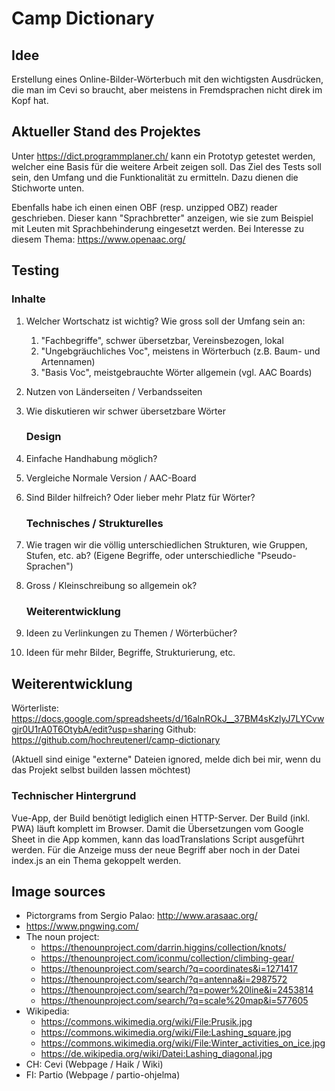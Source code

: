 # Camp Dictionary

## Idee
Erstellung eines Online-Bilder-Wörterbuch mit den wichtigsten Ausdrücken, die man im Cevi so braucht, aber meistens in Fremdsprachen nicht direk im Kopf hat.

## Aktueller Stand des Projektes
Unter https://dict.programmplaner.ch/ kann ein Prototyp getestet werden, welcher eine Basis für die weitere Arbeit zeigen soll.
Das Ziel des Tests soll sein, den Umfang und die Funktionalität zu ermitteln. Dazu dienen die Stichworte unten.

Ebenfalls habe ich einen einen OBF (resp. unzipped OBZ) reader geschrieben. Dieser kann "Sprachbretter" anzeigen, wie sie zum Beispiel mit Leuten mit Sprachbehinderung eingesetzt werden.
Bei Interesse zu diesem Thema: https://www.openaac.org/


## Testing
   ### Inhalte
1. Welcher Wortschatz ist wichtig? Wie gross soll der Umfang sein an:
    1. "Fachbegriffe", schwer übersetzbar, Vereinsbezogen, lokal
    2. "Ungebgräuchliches Voc", meistens in Wörterbuch (z.B. Baum- und Artennamen)
    3. "Basis Voc", meistgebrauchte Wörter allgemein (vgl. AAC Boards)

2. Nutzen von Länderseiten / Verbandsseiten
3. Wie diskutieren wir schwer übersetzbare Wörter 

   ### Design
4. Einfache Handhabung möglich? 
5. Vergleiche Normale Version / AAC-Board
6. Sind Bilder hilfreich? Oder lieber mehr Platz für Wörter?

   ### Technisches / Strukturelles
7. Wie tragen wir die völlig unterschiedlichen Strukturen, wie Gruppen, Stufen, etc. ab? (Eigene Begriffe, oder unterschiedliche "Pseudo-Sprachen")
8. Gross / Kleinschreibung so allgemein ok?

   ### Weiterentwicklung
9. Ideen zu Verlinkungen zu Themen / Wörterbücher?
10. Ideen für mehr Bilder, Begriffe, Strukturierung, etc.

## Weiterentwicklung

Wörterliste: https://docs.google.com/spreadsheets/d/16alnROkJ__37BM4sKzlyJ7LYCvwgjr0U1rA0T6OtybA/edit?usp=sharing
Github: https://github.com/hochreutenerl/camp-dictionary

(Aktuell sind einige "externe" Dateien ignored, melde dich bei mir, wenn du das Projekt selbst builden lassen möchtest) 

### Technischer Hintergrund
Vue-App, der Build benötigt lediglich einen HTTP-Server. Der Build (inkl. PWA) läuft komplett im Browser.
Damit die Übersetzungen vom Google Sheet in die App kommen, kann das loadTranslations Script ausgeführt werden.
Für die Anzeige muss der neue Begriff aber noch in der Datei index.js an ein Thema gekoppelt werden.


## Image sources
* Pictorgrams from Sergio Palao: http://www.arasaac.org/
* https://www.pngwing.com/
* The noun project:
  * https://thenounproject.com/darrin.higgins/collection/knots/
  * https://thenounproject.com/iconmu/collection/climbing-gear/
  * https://thenounproject.com/search/?q=coordinates&i=1271417
  * https://thenounproject.com/search/?q=antenna&i=2987572
  * https://thenounproject.com/search/?q=power%20line&i=2453814
  * https://thenounproject.com/search/?q=scale%20map&i=577605
* Wikipedia:
  * https://commons.wikimedia.org/wiki/File:Prusik.jpg
  * https://commons.wikimedia.org/wiki/File:Lashing_square.jpg
  * https://commons.wikimedia.org/wiki/File:Winter_activities_on_ice.jpg
  * https://de.wikipedia.org/wiki/Datei:Lashing_diagonal.jpg
* CH: Cevi (Webpage / Haik / Wiki)
* FI: Partio (Webpage / partio-ohjelma)
